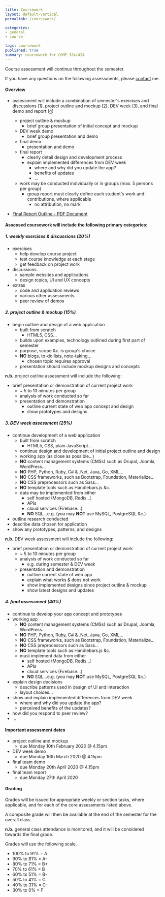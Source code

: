 ```yaml
---
title: Coursework
layout: default-vertical
permalink: /coursework/

categories:
- general
- course

tags: coursework
published: true
summary: coursework for COMP 324/424
---
```


Course assessment will continue throughout the semester.

If you have any questions on the following assessments, please [contact](/contact) me.

#### Overview

* assessment will include a combination of semester's exercises and discussions ([1](#assessment1)), project outline and mockup ([2](#assessment2)), DEV week ([3](#assessment3)), and final demo and report ([4](#assessment4))
  * project outline & mockup
    * brief group presentation of initial concept and mockup
  * DEV week demo
    * brief group presentation and demo
  * final demo
    * presentation and demo
  * final report
    * clearly detail design and development process
    * explain implemented differences from DEV week
      * where and why did you update the app?
      * benefits of updates
      * ...
  * work may be conducted individually or in groups (max. 5 persons per group)
    * group report must clearly define each student's work and contributions, where applicable
      * no attribution, no mark

* [Final Report Outline - PDF Document](/assets/docs/extras/2019/comp424-final-report-outline-2020.pdf)

#### Assessed coursework will include the following primary categories:

<a id="assessment1"></a>

##### 1. weekly exercises & discussions (20%)

* exercises
  * help develop course project
  * test course knowledge at each stage
  * get feedback on project work
* discussions
  * sample websites and applications
  * design topics, UI and UX concepts
* extras
  * code and application reviews
  * various other assessments
  * peer review of demos

<a id="assessment2"></a>

##### 2. project outline & mockup (15%)

* begin outline and design of a web application
  * built from scratch
    * HTML5, CSS...
  * builds upon examples, technology outlined during first part of semester
  * purpose, scope &c. is group's choice
  * **NO** blogs, to-do lists, note-taking...
    * chosen topic requires approval
  * presentation should include mockup designs and concepts

**n.b.** project outline assessment will include the following:

* brief presentation or demonstration of current project work
  * ~ 5 to 10 minutes per group
  * analysis of work conducted so far
  * presentation and demonstration
    * outline current state of web app concept and design
    * show prototypes and designs

<a id="assessment3"></a>

##### 3. DEV week assessment (25%)

* continue development of a web application
  * built from scratch
    * HTML5, CSS, plain JavaScript...
  * continue design and development of initial project outline and design
  * working app (as close as possible...)
  * **NO** content management systems (CMSs) such as Drupal, Joomla, WordPress...
  * **NO** PHP, Python, Ruby, C# & .Net, Java, Go, XML...
  * **NO** CSS frameworks, such as Bootstrap, Foundation, Materialize...
  * **NO** CSS preprocessors such as Sass...
  * **NO** template tools such as Handlebars.js &c.
  * data may be implemented from either
      * self hosted (MongoDB, Redis...)
      * APIs
      * cloud services (Firebase...)
      * **NO** SQL...e.g. (you may **NOT** use MySQL, PostgreSQL &c.)
* outline research conducted
* describe data chosen for application
* show any prototypes, patterns, and designs

**n.b.** DEV week assessment will include the following:

* brief presentation or demonstration of current project work
  * ~ 5 to 10 minutes per group
  * analysis of work conducted so far
    * e.g. during semester & DEV week
  * presentation and demonstration
    * outline current state of web app
    * explain what works & does not work
    * show implemented designs since project outline & mockup
    * show latest designs and updates

<a id="assessment4"></a>

##### 4. final assessment (40%)

* continue to develop your app concept and prototypes
* working app
  * **NO** content management systems (CMSs) such as Drupal, Joomla, WordPress...
  * **NO** PHP, Python, Ruby, C# & .Net, Java, Go, XML...
  * **NO** CSS frameworks, such as Bootstrap, Foundation, Materialize...
  * **NO** CSS preprocessors such as Sass...
  * **NO** template tools such as Handlebars.js &c.
  * must implement data from either
      * self hosted (MongoDB, Redis...)
      * APIs
      * cloud services (Firebase...)
      * **NO** SQL...e.g. (you may **NOT** use MySQL, PostgreSQL &c.)
* explain design decisions
  * describe patterns used in design of UI and interaction
  * layout choices...
* show and explain implemented differences from DEV week
  * where and why did you update the app?
  * perceived benefits of the updates?
* how did you respond to peer review?
* ...

#### Important assessment dates

* project outline and mockup
  * due Monday 10th February 2020 @ 4.15pm
* DEV week demo
  * due Monday 16th March 2020 @ 4.15pm
* final team demo
  * due Monday 20th April 2020 @ 4.15pm
* final team report
  * due Monday 27th April 2020

#### Grading

Grades will be issued for appropriate weekly or section tasks, where applicable, and for each of the core assessments listed above.

A composite grade will then be available at the end of the semester for the overall class.

**n.b.** general class attendance is monitored, and it will be considered towards the final grade.

Grades will use the following scale,

  * 100% to 91% = A
  * 90% to 81%  = A-
  * 80% to 71%  = B+
  * 70% to 61%  = B
  * 60% to 51%  = B-
  * 50% to 41%  = C
  * 40% to 31%  = C-
  * 30% to 0%   = F
